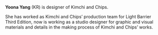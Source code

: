 **Yoona Yang** (KR) is designer of Kimchi and Chips.

She has worked as Kimchi and Chips’ production team for Light Barrier Third Edition, now is working as a studio designer for graphic and visual materials and details in the making process of Kimchi and Chips’ works.
